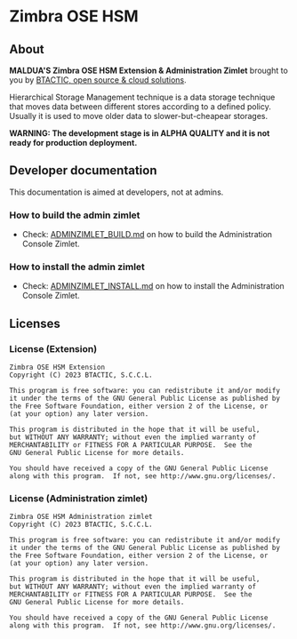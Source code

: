 # Zimbra OSE HSM

## About

**MALDUA'S Zimbra OSE HSM Extension & Administration Zimlet** brought to you by [BTACTIC, open source & cloud solutions](https://www.btactic.com).

Hierarchical Storage Management technique is a data storage technique that moves data between different stores according to a defined policy.
Usually it is used to move older data to slower-but-cheapear storages.

**WARNING: The development stage is in ALPHA QUALITY and it is not ready for production deployment.**

## Developer documentation

This documentation is aimed at developers, not at admins.

### How to build the admin zimlet

- Check: [ADMINZIMLET_BUILD.md](ADMINZIMLET_BUILD.md) on how to build the Administration Console Zimlet.

### How to install the admin zimlet

- Check: [ADMINZIMLET_INSTALL.md](ADMINZIMLET_INSTALL.md) on how to install the Administration Console Zimlet.

## Licenses

### License (Extension)

```
Zimbra OSE HSM Extension
Copyright (C) 2023 BTACTIC, S.C.C.L.

This program is free software: you can redistribute it and/or modify
it under the terms of the GNU General Public License as published by
the Free Software Foundation, either version 2 of the License, or
(at your option) any later version.

This program is distributed in the hope that it will be useful,
but WITHOUT ANY WARRANTY; without even the implied warranty of
MERCHANTABILITY or FITNESS FOR A PARTICULAR PURPOSE.  See the
GNU General Public License for more details.

You should have received a copy of the GNU General Public License
along with this program.  If not, see http://www.gnu.org/licenses/.
```

### License (Administration zimlet)

```
Zimbra OSE HSM Administration zimlet
Copyright (C) 2023 BTACTIC, S.C.C.L.

This program is free software: you can redistribute it and/or modify
it under the terms of the GNU General Public License as published by
the Free Software Foundation, either version 2 of the License, or
(at your option) any later version.

This program is distributed in the hope that it will be useful,
but WITHOUT ANY WARRANTY; without even the implied warranty of
MERCHANTABILITY or FITNESS FOR A PARTICULAR PURPOSE.  See the
GNU General Public License for more details.

You should have received a copy of the GNU General Public License
along with this program.  If not, see http://www.gnu.org/licenses/.
```
